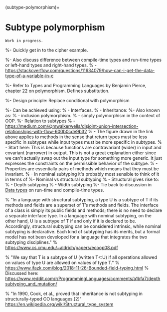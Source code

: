 (subtype-polymorphism)=
# Subtype polymorphism


```{warning}
Work in progress.
```

%- Quickly get in to the cipher example.

%- Also discuss difference between compile-time types and run-time types or left-hand types and right-hand types.
%  - https://stackoverflow.com/questions/11634079/how-can-i-get-the-data-type-of-a-variable-in-c

%- Refer to Types and Programming Languages by Benjamin Pierce, chapter 22 on polymorphism. Defines substitution.

%- Design principle: Replace conditional with polymorphism

%- Can be achieved using:
%  - Interfaces.
%  - Inheritance:
%- Also known as:
%  - inclusion polymorphism.
%  - simply polymorphism in the context of OOP.
%- Relation to subtypes
%  - https://medium.com/@mwalkerwells/disjoint-union-intersection-relationships-with-flow-600b0cde9b32
%  - The figure drawn in the link above applies to methods in the sense that return types must be less specific in subtypes while input types must be more specific in subtypes.
%   - Start here: This is because functions are contravariant (wider) in input and covariant (narrower) in output. This is not a great explanation either since we can't actually swap out the input type for something more generic. It just expresses the constraints on the permissible behavior of the subtype.
%   - Properties are essentially pairs of methods which means that they must be invariant.
%  - In nominal subtyping it's probably most sensible to think of it in terms of 
%- Nominal vs structural subtyping
%  - Structural gives rise to:
%    - Depth subtyping
%    - Width subtyping
%- Tie back to discussion in [Data types](data-types) on run-time and compile-time types.

% "In a language with structural subtyping, a type U is a subtype of T if its methods and fields are a superset of T’s methods and fields. The interface of a class is simply its public fields and methods; there is no need to declare a separate interface type. In a language with nominal subtyping, on the other hand, U is a subtype of T if and only if it is declared to be. Accordingly, structural subtyping can be considered intrinsic, while nominal subtyping is declarative. Each kind of subtyping has its merits, but a formal model has not been developed for a language that integrates the two subtyping disciplines."
% https://www.cs.cmu.edu/~aldrich/papers/ecoop08.pdf


% "We say that T is a subtype of U (written T<:U) if all operations allowed on values of type U are allowed on values of type T."
% https://www.ifazk.com/blog/2018-11-26-Bounded-field-typing.html
% Discussed here: https://www.reddit.com/r/ProgrammingLanguages/comments/a1bfa7/depthsubtyping_and_mutation/



% "In 1990, Cook, et al., proved that inheritance is not subtyping in structurally-typed OO languages.[2]" https://en.wikipedia.org/wiki/Structural_type_system


